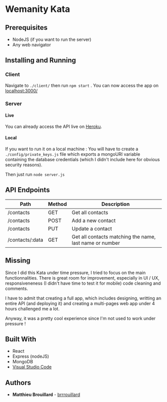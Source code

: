 # Wemanity Kata

## Prerequisites
- NodeJS (if you want to run the server)
- Any web navigator

## Installing and Running

### Client
Navigate to `./client/` then run `npm start` . You can now access the app on [localhost:3000/](http://localhost:3000/)

### Server

#### Live
You can already access the API live on [Heroku](https://wemanity-kata.herokuapp.com/contacts/).

#### Local
If you want to run it on a local machine :
You will have to create a ` ./config/private_keys.js ` file which exports a mongoURI variable containing the database credentials (which I didn't include here for obvious security reasons).

Then just run `node server.js`


## API Endpoints

| Path            | Method | Description                                             |
|-----------------|--------|---------------------------------------------------------|
| /contacts       | GET    | Get all contacts                                        |
| /contacts       | POST   | Add a new contact                                       |
| /contacts       | PUT    |  Update a contact                                       |
| /contacts/:data | GET    | Get all contacts matching the name, last name or number |


## Missing
Since I did this Kata under time pressure, I tried to focus on the main functionnalities. There is great room for improvement, especially in UI / UX, responsiveneness (I didn't have time to test it for mobile) code cleaning and comments. 

I have to admit that creating a full app, which includes designing, writting an entire API (and deploying it) and creating a multi-pages web app under 4 hours challenged me a lot. 

Anyway, it was a pretty cool experience since I'm not used to work under pressure !

## Built With
* React
* Express (nodeJS)
* MongoDB
* [Visual Studio Code](https://code.visualstudio.com/) 

## Authors

* **Matthieu Brouillard** - [brrrouillard](https://twitter.com/brrrouillard)
